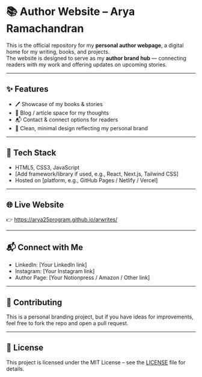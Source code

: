 # 📚 Author Website – Arya Ramachandran

This is the official repository for my **personal author webpage**, a digital home for my writing, books, and projects.  
The website is designed to serve as my **author brand hub** — connecting readers with my work and offering updates on upcoming stories.

---

## ✨ Features
- 🖊️ Showcase of my books & stories  
- 📖 Blog / article space for my thoughts  
- 📬 Contact & connect options for readers  
- 🎨 Clean, minimal design reflecting my personal brand  

---

## 🚀 Tech Stack
- HTML5, CSS3, JavaScript  
- [Add framework/library if used, e.g., React, Next.js, Tailwind CSS]  
- Hosted on [platform, e.g., GitHub Pages / Netlify / Vercel]  

---

## 🌐 Live Website
👉 https://arya25program.github.io/arwrites/

---

## 📬 Connect with Me
- LinkedIn: [Your LinkedIn link]  
- Instagram: [Your Instagram link]  
- Author Page: [Your Notionpress / Amazon / Other link]  

---

## 🤝 Contributing
This is a personal branding project, but if you have ideas for improvements, feel free to fork the repo and open a pull request.

---

## 📜 License
This project is licensed under the MIT License – see the [LICENSE](LICENSE) file for details.
